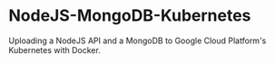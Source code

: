 # NodeJS-MongoDB-Kubernetes
Uploading a NodeJS API and a MongoDB to Google Cloud Platform's Kubernetes with Docker.
